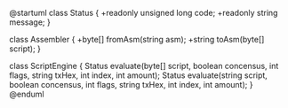 @startuml
class Status 
{ 
	+readonly unsigned long code;
	+readonly string message;
}

class Assembler
{
	+byte[] fromAsm(string asm);
	+string toAsm(byte[] script);
}

class ScriptEngine 
{
    Status evaluate(byte[] script, boolean concensus, int flags, string txHex, int index, int amount);
    Status evaluate(string script, boolean concensus, int flags, string txHex, int index, int amount);
}
@enduml